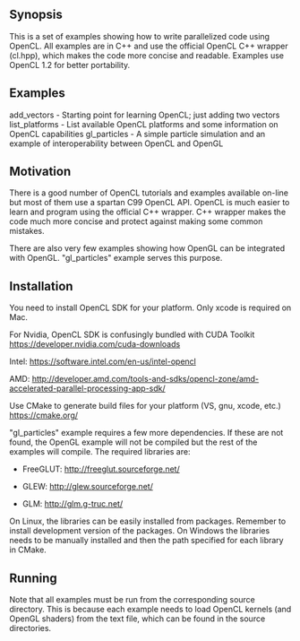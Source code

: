 ## Synopsis

This is a set of examples showing how to write parallelized code using OpenCL. All examples are in C++ and use the official OpenCL C++ wrapper (cl.hpp), which makes the code more concise and readable. Examples use OpenCL 1.2 for better portability.

## Examples

add_vectors - Starting point for learning OpenCL; just adding two vectors
list_platforms - List available OpenCL platforms and some information on OpenCL capabilities
gl_particles - A simple particle simulation and an example of interoperability between OpenCL and OpenGL

## Motivation

There is a good number of OpenCL tutorials and examples available on-line but most of them use a spartan C99 OpenCL API. OpenCL is much easier to learn and program using the official C++ wrapper. C++ wrapper makes the code much more concise and protect against making some common mistakes. 

There are also very few examples showing how OpenGL can be integrated with OpenGL. "gl_particles" example serves this purpose. 

## Installation

You need to install OpenCL SDK for your platform. Only xcode is required on Mac. 

For Nvidia, OpenCL SDK is confusingly bundled with CUDA Toolkit
https://developer.nvidia.com/cuda-downloads 

Intel: 
https://software.intel.com/en-us/intel-opencl

AMD:
http://developer.amd.com/tools-and-sdks/opencl-zone/amd-accelerated-parallel-processing-app-sdk/

Use CMake to generate build files for your platform (VS, gnu, xcode, etc.)
https://cmake.org/


"gl_particles" example requires a few more dependencies. If these are not found, the OpenGL example will not be compiled but the rest of the examples will compile. The required libraries are:

* FreeGLUT: http://freeglut.sourceforge.net/

* GLEW: http://glew.sourceforge.net/

* GLM: http://glm.g-truc.net/

On Linux, the libraries can be easily installed from packages. Remember to install development version of the packages. On Windows the libraries needs to be manually installed and then the path specified for each library in CMake. 

## Running

Note that all examples must be run from the corresponding source directory. This is because each example needs to load OpenCL kernels (and OpenGL shaders) from the text file, which can be found in the source directories. 




